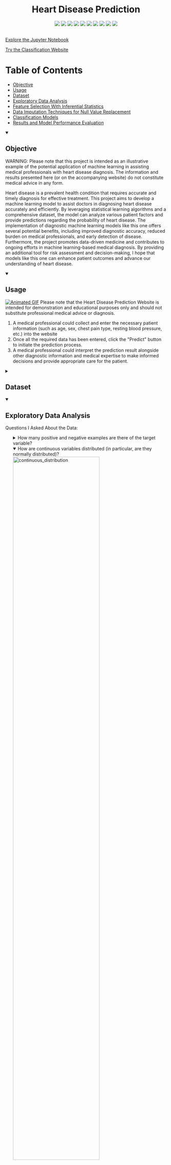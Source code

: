 



<div align="center">
  <h1>Heart Disease Prediction</h1>
</div>


<div align="center">
    <a href="https://www.python.org"><img src="https://img.shields.io/badge/python-3670A0?style=for-the-badge&logo=python&logoColor=ffdd54" /></a>
    <a href="https://numpy.org"><img src="https://img.shields.io/badge/numpy-%23013243.svg?style=for-the-badge&logo=numpy&logoColor=white" /></a>
    <a href="https://pandas.pydata.org"><img src="https://img.shields.io/badge/pandas-%23150458.svg?style=for-the-badge&logo=pandas&logoColor=white" /></a>
    <a href="https://www.scipy.org"><img src="https://img.shields.io/badge/SciPy-%230C55A5.svg?style=for-the-badge&logo=scipy&logoColor=%white" /></a>
    <a href="https://matplotlib.org"><img src="https://img.shields.io/badge/Matplotlib-%23ffffff.svg?style=for-the-badge&logo=Matplotlib&logoColor=black" /></a>
    <a href="https://seaborn.pydata.org"><img src="https://img.shields.io/badge/seaborn-%23565E64.svg?style=for-the-badge&logo=seaborn&logoColor=white" /></a>
    <a href="https://scikit-learn.org"><img src="https://img.shields.io/badge/scikit--learn-%23F7931E.svg?style=for-the-badge&logo=scikit-learn&logoColor=white" /></a>
    <a href="https://www.tensorflow.org"><img src="https://img.shields.io/badge/TensorFlow-%23FF6F00.svg?style=for-the-badge&logo=TensorFlow&logoColor=white" /></a>
    <a href="https://keras.io"><img src="https://img.shields.io/badge/Keras-%23D00000.svg?style=for-the-badge&logo=Keras&logoColor=white" /></a>
    <a href="https://streamlit.io"><img src="https://img.shields.io/badge/Streamlit-%235F4690.svg?style=for-the-badge&logo=streamlit&logoColor=white" /></a>
</div>
<br>

[Explore the Jupyter Notebook](https://github.com/nripstein/Heart-Disease-Prediction/blob/main/heart%20disease%20prediction%20notebook.ipynb)

[Try the Classification Website](https://heart-disease-prediction-ripstein.streamlit.app/)

# Table of Contents
- [Objective](https://github.com/nripstein/Heart-Disease-Prediction/blob/main/README.md#objective)
- [Usage](https://github.com/nripstein/Heart-Disease-Prediction/blob/main/README.md#usage)
- [Dataset](https://github.com/nripstein/Heart-Disease-Prediction/blob/main/README.md#dataset)
- [Exploratory Data Analysis](https://github.com/nripstein/Heart-Disease-Prediction/blob/main/README.md#exploratory-data-analysis)
- [Feature Selection With Inferential Statistics](https://github.com/nripstein/Heart-Disease-Prediction/blob/main/README.md#feature-selection-with-inferential-statistics)
- [Data Imputation Techniques for Null Value Replacement](https://github.com/nripstein/Heart-Disease-Prediction/blob/main/README.md#data-imputation-techniques-for-null-value-replacement)
- [Classification Models](https://github.com/nripstein/Heart-Disease-Prediction/blob/main/README.md#classification-models)
- [Results and Model Performance Evaluation](https://github.com/nripstein/Heart-Disease-Prediction/blob/main/README.md#results-and-model-performance-evaluation)

<details open>
  <summary><H2>Objective</H2></summary>
<p>WARNING: Please note that this project is intended as an illustrative example of the potential application of machine learning in assisting medical professionals with heart disease diagnosis. The information and results presented here (or on the accompanying website) do not constitute medical advice in any form.</p>
	
	
<p>Heart disease is a prevalent health condition that requires accurate and timely diagnosis for effective treatment. This project aims to develop a machine learning model to assist doctors in diagnosing heart disease accurately and efficiently. By leveraging statistical learning algorithms and a comprehensive dataset, the model can analyze various patient factors and provide predictions regarding the probability of heart disease. The implementation of diagnostic machine learning models like this one offers several potential benefits, including improved diagnostic accuracy, reduced burden on medical professionals, and early detection of disease. Furthermore, the project promotes data-driven medicine and contributes to ongoing efforts in machine learning-based medical diagnosis. By providing an additional tool for risk assessment and decision-making, I hope that models like this one can enhance patient outcomes and advance our understanding of heart disease.</p>
</details>


<details open>
  <summary><H2>Usage</H2></summary>
	<a href="https://nripstein-heart-disease-pre-heart-disease-prediction-app-wsdsib.streamlit.app/"><img src="https://github.com/nripstein/Heart-Disease-Prediction/assets/98430636/45d41781-87cc-454d-bdab-2ddb09c539a1" alt="Animated GIF"></a>
Please note that the Heart Disease Prediction Website is intended for demonstration and educational purposes only and should not substitute professional medical advice or diagnosis.
	<ol>
	<li>A medical professional could collect and enter the necessary patient information (such as age, sex, chest pain type, resting blood pressure, etc.) into the website</li>
	<li>Once all the required data has been entered, click the "Predict" button to initiate the prediction process.</li>
	<li>A medical professional could interpret the prediction result alongside other diagnostic information and medical expertise to make informed decisions and provide appropriate care for the patient.</li>
		
</ol>
</details>


<details>
  <summary><H2>Dataset</H2></summary>

[Link to dataset](https://www.kaggle.com/datasets/fedesoriano/heart-failure-prediction)

**Attribute Information**
1.  Age: age of the patient [years]
2.  Sex: sex of the patient [M: Male, F: Female]
3.  ChestPainType: chest pain type [TA: Typical Angina, ATA: Atypical Angina, NAP: Non-Anginal Pain, ASY: Asymptomatic]
4.  RestingBP: resting blood pressure [mm Hg]
5.  Cholesterol: serum cholesterol [mm/dl]
6.  FastingBS: fasting blood sugar [1: if FastingBS > 120 mg/dl, 0: otherwise]
7.  RestingECG: resting electrocardiogram results [Normal: Normal, ST: having ST-T wave abnormality (T wave inversions and/or ST elevation or depression of > 0.05 mV), LVH: showing probable or definite left ventricular hypertrophy by Estes' criteria]
8.  MaxHR: maximum heart rate achieved [Numeric value between 60 and 202]
9.  ExerciseAngina: exercise-induced angina [Y: Yes, N: No]
10.  Oldpeak: oldpeak = ST [Numeric value measured in depression]
11.  ST_Slope: the slope of the peak exercise ST segment [Up: upsloping, Flat: flat, Down: downsloping]
12.  HeartDisease: output class [1: heart disease, 0: Normal]

**Source**

This dataset was created by combining different datasets already available independently but not combined before. In this dataset, 5 heart datasets are combined over 11 common features which makes it the largest heart disease dataset available so far for research purposes. The five datasets used for its curation are:

-   Cleveland: 303 observations
-   Hungarian: 294 observations
-   Switzerland: 123 observations
-   Long Beach VA: 200 observations
-   Stalog (Heart) Data Set: 270 observations

Total: 1190 observations  
Duplicated: 272 observations

`Final dataset: 918 observations`

Creators:
1.  Hungarian Institute of Cardiology. Budapest: Andras Janosi, M.D.
2.  University Hospital, Zurich, Switzerland: William Steinbrunn, M.D.
3.  University Hospital, Basel, Switzerland: Matthias Pfisterer, M.D.
4.  V.A. Medical Center, Long Beach and Cleveland Clinic Foundation: Robert Detrano, M.D., Ph.D.

Donor to UC Irvine Machine Learning Repository:  
David W. Aha (aha '@' ics.uci.edu) (714) 856-8779

The datasets from the above sources were combined into the dataset I used by Kaggle user fedesoriano.

Data source Citation:
  
fedesoriano. (September 2021). Heart Failure Prediction Dataset. Retrieved [May 22, 2023] from [https://www.kaggle.com/fedesoriano/heart-failure-prediction](https://www.kaggle.com/fedesoriano/heart-failure-prediction).
</details>


<details open>
    <summary><h2>Exploratory Data Analysis</h2></summary>
    <p>Questions I Asked About the Data:</p>
    <ol>
        <details>
            <summary>How many positive and negative examples are there of the target variable?</summary>
	     <img src="https://github.com/nripstein/Heart-Disease-Prediction/assets/98430636/697609a2-8ef0-4ea5-bf7a-a263102b9ed8" alt="target_freq" width="75%">
	     <p>The dataset is close to balanced, so there is no need to impliment techniques to improve classifaction of infrequent categories like Synthetic Minority Over-sampling.</p>
        </details>
        <details open>
            <summary>How are continuous variables distributed (in particular, are they normally distributed)?</summary>
	    <img src=https://github.com/nripstein/Heart-Disease-Prediction/assets/98430636/62b9a4ff-74a2-4a57-84e1-92a1a767425b" alt="continuous_distribution" width="75%">
	    <img src="https://github.com/nripstein/Heart-Disease-Prediction/assets/98430636/745cbb3c-0248-4b97-baee-aa6b309bee99" alt="qq_plots" width="75%">
	      
<p><strong>Key Takeaways:</strong></p>  <ol>  <li>Upon visually examining the distribution of age, resting blood pressure, and maximum heart rate, they appeared to resemble a normal distribution. However, the application of Q-Q plots indicated deviations from Gaussian distribution. Consequently, I conducted Shapiro-Wilk tests on each of these variables, which confirmed their non-normal distribution.</li>  <li>Notably, a considerable number of cholesterol values were assigned as 0 to represent null values.</li>  </ol>  <p><strong>Leveraging These Insights:</strong></p>  <ol>  <li>To address the departure from normality, I opted to employ the <code>StandardScaler()</code> function from the sklearn library. This transformation aimed to bring the data points closer to a normal distribution.</li>  <li>Initially, when constructing the baseline models, I retained the original cholesterol data without any modifications. However, to overcome the limitation imposed by the null cholesterol values, I employed a series of techniques which aim to replace the null values with numbers from which models can generate meaningful predictions.</li>  </ol>
        </details>
        <details open>
            <summary>How do continuous variables change in conjunction with the target variable?</summary>
            <img src="https://github.com/nripstein/Heart-Disease-Prediction/assets/98430636/eaf1a71b-2a5c-4345-824f-c433a36cadad" alt="continuous_target" width="75%">
	    <p>A visual inspection indicates that age, maximum heart rate and oldpeak are most different in Heart Disease positive vs negative.  <a href="https://github.com/nripstein/Heart-Disease-Prediction/#anova">This was later statistically confirmed with an ANOVA</a></p>
        </details>
        <details>
            <summary>How many examples are there of each categorical variable?</summary>
	    <img src="https://github.com/nripstein/Heart-Disease-Prediction/assets/98430636/7e0ee7a7-1514-476c-983d-14ca90e77e42" alt="continuous_target" width="75%">
            <p>Answer goes here...</p>
        </details>
        <details>
            <summary>How does each categorical variable change in conjunction with the target variable?</summary>
            <br>
            <img src="https://github.com/nripstein/Heart-Disease-Prediction/assets/98430636/d7aa282c-d841-4b64-806d-fb54b388b21f" alt="categorical_target" width="75%">
	    <p>Answer goes here...</p>
        </details>
    </ol>
</details>

<details open>
    <summary><h2>Feature Selection With Inferential Statistics</h2></summary>
	<p>I used inferential statistics to determine the importance of the dataset's features.  If I found that a feature has no significant impact on the target variable, then it would be helpful to try models which discard that variable.  Removing an insignificant vairbale would reduce noise in the data, ideally lowering model overfitting and improving classification accuracy. For continuous features, I conducted an ANOVA, and for categorical features, I used a Chi-Squared Test.</p>
	
<H3>ANOVA</H3>
Analysis of Variance (ANOVA) is a method from inferential statistics that aims to determine if there is a statistically significant difference between the means of two (or more) groups.  This makes it a strong candidate for determining importance of continuous features in predicting a categorical output.  I used a One-Way ANOVA to test the importance of each continuous feature by checking  whether presence of heart disease had a statistically significant effect on the feature's mean.  
<H4>ANOVA Results</H4>
I found that there was a statistically significant difference (p<0.05) for each continuous feature.  This led me to decide to keep all continuous features as part of my classification models.
<br>

<img src="https://github.com/nripstein/Heart-Disease-Prediction/assets/98430636/b1fe7f56-d9b8-4149-a72a-3bf6f0b3bfda" alt="ANOVA_results" width="50%">
																	

   <h3>Chi-Squared Test</h3>
    
The Chi-Squared test is a statistical hypothesis test that is used to determine whether there is a significant association between two categorical variables. It compares the observed frequencies in each category of a contingency table with the frequencies that would be expected if the variables were independent. In the context of feature selection for my machine learning models, I used the Chi-Squared test  to identify the categorical features that are most significantly associated with the target variable.

   <H4>Chi-Squared Test Results</H4>
Like the continuous features, I found a statistically significant difference in heart disease (p<0.05) according to each categorical feature.  This led me to decide to keep all categorical features as part of my classification models.   
<img src="https://github.com/nripstein/Heart-Disease-Prediction/assets/98430636/e82a5f1a-96b3-4f26-80d5-fe57dad0d480" alt="chi_sq_results" width="50%">
</details>
																		      
<details open>
    <summary><h2>Data Imputation Techniques for Null Value Replacement</h2></summary>
    	<p>As I discovered during Exploratory Data Analysis, the dataset has 172 samples with null values for Cholesterol (which were initially set to 0). I explored various data imputation techniques in an attempt to extract meaningful training data from such samples.</p>
	<p>Initially, simple imputation strategies were deployed, namely: mean, median, and mode imputation. A noteworthy improvement in model performance was observed compared to models trained on the original dataset where null values were replaced by a default value of zero. Among these initial imputation techniques, mean imputation was found to deliver the best results for most machine learning models.</p>
	<p>Building upon these initial findings, I applied a sophisticated imputation method: applying regression analysis to estimate the missing values. The regression techniques applied included Linear Regression, Ridge Regression, Lasso Regression, Random Forest Regression, Support Vector Regression, and Regression using Deep Learning. Each of these regression-based imputation techniques displayed a similar level of performance in terms of RMSE and MAE.</p>
	<p>The performance of the regression models was found to be not as satisfactory as initially hypothesized, often falling short of the results obtained with mean imputation.  Despite this, it was observed that for Random Forest Classifiaction models, the regression-based methods exhibited strong results in terms of precision and specificity metrics. Particularly, Linear Regression and Ridge Regression-based imputation strategies performed well in these areas.</p>
</details>


<details open>
    <summary><h2>Classification Models</h2></summary>
    <p>A key component of this project involved the implementation and performance evaluation of a variety of classification models. The chosen models were tested on the datasets prepared as described in the "Data Imputation Techniques for Null Value Replacement" section. All the datasets utilized in this phase had continuous features standardized and normalized to ensure a uniform scale and improved model performance. </p>
    <ol>
        <li>Logistic Regression</li>
        <li>Random Forest Classifier</li>
        <li>Support Vector Machine Classifier</li>
        <li>Gaussian Naive Bayes Classifier</li>
        <li>Bernoulli Naive Bayes Classifier</li>
        <li>XGBoost Classifier</li>
        <li>Neural Network (of various architectures)</li>
    </ol>
    <p>For the neural network models, an expansive exploration of hyperparameter variations was conducted using cross-validation. These architectures ranged from those with a single hidden layer to those with three hidden layers, with the number of neurons per layer varying from 32 to 128.</p>
    <p>Each of these models was trained on 80% of the data, and tested on 20%.  Accuracy, Precision, Recall, F1-Score and Specificity metrics were tracked.</p>
</details>


<details open>
  <summary><H2>Results and Model Performance Evaluation</H2></summary>
  <p>A thorough analysis of over 80 models was conducted in this project, with the evaluation criteria based on several metrics including accuracy, precision, recall (sensitivity), F1-score, and specificity. Out of all the models evaluated, two demonstrated superior performance in their respective contexts.</p>
  <ol>
  <li><b>Deep Learning Model:</b></li>
  <p>The top performing model by <b>Accuracy, Recall, </b>and<b> F1-Score</b> was a deep learning model trained on data where missing cholesterol values were imputed using the mean of the available values.  Performance metrics can be found in the below figures and in Tables 1 and 2.  To accompany the single-number metrics, PDFs were also constructed to quantify the uncertainty in this model's sensitivity/recall and specificity.  I wrote a comprehensive report detailing the generation of Sensitivity and Specificity PDFs and Credible Intervals which can be found in the repository, <a href="https://github.com/nripstein/Heart-Disease-Prediction/blob/main/Bayesian%20Approach%20to%20Assessing%20Uncertainty%20in%20Sensitivity%20and%20Specificity%20Metrics.pdf">or by clicking this link</a></p>
      <p align="center">
        <img src="https://github.com/nripstein/Heart-Disease-Prediction/assets/98430636/801074f9-c7d8-4b4a-ab8e-ac19945553f1" alt="Deep Learning Classifier Confusion Matrix" width="65%">
        <img src="https://github.com/nripstein/Heart-Disease-Prediction/assets/98430636/ff2014c7-9a2f-40be-a294-4183c662abbf" alt="Deep Learning Classifier Sensitivity and Specificity PDFs" width="65%">
      </p>


<p align="center">  <table>  <caption>Table 1: Deep Learning Model Performance</caption> <thead> <tr> <th>Accuracy</th> <th>Precision</th> <th>Recall</th> <th>F1-Score</th> <th>Specificity</th> </tr> </thead> <tbody> <tr> <td>91.30%</td> <td>91.96%</td> <td>93.64</td> <td>92.79</td> <td>87.84%</td> </tr> </tbody> </table> </p> 
  <table>
    <caption>Table 2: Deep Learning Model Sensitivity and Specificity CI</caption>
    <thead>
      <tr>
        <th></th>
        <th><strong>95% CI Minimum</strong></th>
        <th><strong>95% CI Maximum</strong></th>
      </tr>
    </thead>
    <tbody>
      <tr>
        <td><strong>Sensitivity/Recall</strong></td>
        <td>88.5%</td>
        <td>96.5%</td>
      </tr>
      <tr>
        <td><strong>Specificity</strong></td>
        <td>80.5%</td>
        <td>93.5%</td>
      </tr>
    </tbody>
  </table>
</p>
		 <li> <b>Random Forest Classifier:</b></li>
<p>The top performing model by <b>Precision</b> and <b>Specificity</b> was a Random Forest Classifier trained on data with missing cholesterol values imputed using Ridge Regression. Performance metrics can be found in the below figures and in Tables 2 and 3.</p>
		 
<p align="center">
        <img src="https://github.com/nripstein/Heart-Disease-Prediction/assets/98430636/17778c8c-7dd9-4997-8276-f03f90d2a3a1" alt="Random Forest Classifier Confusion Matrix" width="65%">
        <img src="https://github.com/nripstein/Heart-Disease-Prediction/assets/98430636/9fd600b4-2ee4-4bf0-8d95-9906ab359b85" alt="Random Forest Classifier Sensitivity and Specificity PDFs" width="65%">
      </p>


<p align="center">  <table>  <caption>Table 3: Random Forest Classifier Performance</caption> <thead> <tr> <th>Accuracy</th> <th>Precision</th> <th>Recall</th> <th>F1-Score</th> <th>Specificity</th> </tr> </thead> <tbody> <tr> <td>89.67%</td> <td>94.34%</td> <td>88.50</td> <td>91.32</td> <td>91.55%</td> </tr> </tbody> </table> 
  <table>
    <caption>Table 4: Random Forest Classifier Sensitivity and Specificity CI</caption>
    <thead>
      <tr>
        <th></th>
        <th><strong>95% CI Minimum</strong></th>
        <th><strong>95% CI Maximum</strong></th>
      </tr>
    </thead>
    <tbody>
      <tr>
        <td><strong>Sensitivity/Recall</strong></td>
        <td>82.5%</td>
        <td>92.5%</td>
      </tr>
      <tr>
        <td><strong>Specificity</strong></td>
        <td>84.5%</td>
        <td>96.5%</td>
      </tr>
    </tbody>
  </table>
</p>
<p align="center">


</li>
  </ol>

</details>
